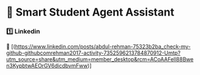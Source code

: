 # 🚀 Smart Student Agent Assistant

### 1️⃣ Linkedin

📌 [(https://www.linkedin.com/posts/abdul-rehman-75323b2ba_check-my-github-githubcomrehman2017-activity-7352596213784870912-Umtp?utm_source=share&utm_medium=member_desktop&rcm=ACoAAFell88Bwen3KypbtwAEOrGV6dicdbvmFww)]
